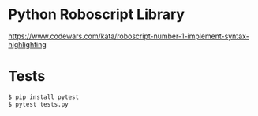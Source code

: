 Python Roboscript Library
=========================

https://www.codewars.com/kata/roboscript-number-1-implement-syntax-highlighting

Tests
=====

```bash
$ pip install pytest
$ pytest tests.py
```
